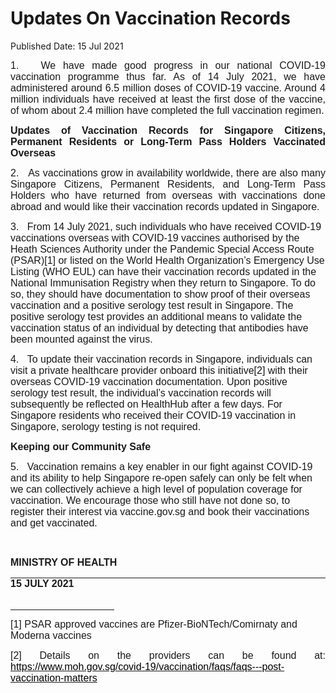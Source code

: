 <html>
    <meta http-equiv="Content-Type" content="text/html; charset=utf-8"/>
    <meta charset="utf-8"/>
    <title>Updates On Vaccination Records</title>
    <body><h1>Updates On Vaccination Records</h1>
    <p>Published Date: 15 Jul 2021</p> <p style="text-align: justify;"><span style="font-family: Arial; font-size: 16px;">1.&nbsp; &nbsp;We have made good progress in our national COVID-19 vaccination programme thus far. As of 14 July 2021, we have administered around 6.5 million doses of COVID-19 vaccine. Around 4 million individuals have received at least the first dose of the vaccine, of whom about 2.4 million have completed the full vaccination regimen.</span></p> <p style="text-align: justify;"><strong style="font-family: Arial; font-size: 16px;">Updates of Vaccination Records for Singapore Citizens, Permanent Residents or Long-Term Pass Holders Vaccinated Overseas</strong><br></p> <p style="margin-left: 0in; text-align: justify;"><span style="font-size: 16px; font-family: Arial;">2.&nbsp; &nbsp;</span><span style="font-family: Arial; font-size: 16px; text-align: left;">As vaccinations grow in availability worldwide, there are also many Singapore Citizens, Permanent Residents, and Long-Term Pass Holders who have returned from overseas with vaccinations done abroad and would like their vaccination records updated in Singapore.</span></p><p><p><span style="font-size: 16px; font-family: Arial;">3.&nbsp; &nbsp;</span><span style="font-family: Arial; font-size: 16px;">From 14 July 2021, such individuals who have received COVID-19 vaccinations overseas with COVID-19 vaccines </span><span style="font-family: Arial; font-size: 16px;">authorised by the Heath Sciences Authority under the Pandemic Special Access Route (PSAR)[1] or&nbsp;listed on the World Health Organization’s Emergency Use Listing (WHO EUL) can have their vaccination records updated in the National Immunisation Registry when they return to Singapore. To do so, they should have documentation to show proof of their overseas vaccination and a positive serology test result in Singapore. The positive serology test provides an additional means to validate the vaccination status of an individual by detecting that antibodies have been mounted against the virus.</span></p></p><p><p><span style="font-size: 16px; font-family: Arial;">4.&nbsp; &nbsp;</span><span style="font-family: Arial; font-size: 16px;">To update their vaccination records in Singapore, individuals can visit a private healthcare provider onboard this initiative[2] with</span><span style="font-family: Arial; font-size: 16px;">&nbsp;their overseas COVID-19 vaccination documentation. Upon positive serology test result, the individual’s vaccination records will subsequently be reflected on HealthHub after a few days. For Singapore residents who received their COVID-19 vaccination in Singapore, serology testing is not required.</span></p></p><p><p><strong style="font-family: Arial; font-size: 16px;">Keeping our Community Safe</strong><br></p><p><span style="font-size: 16px; font-family: Arial;">5.&nbsp; &nbsp;</span><span style="font-family: Arial; font-size: 16px;">Vaccination remains a key enabler in our fight against COVID-19 and its ability to help Singapore re-open safely can only be felt when we can collectively achieve a high level of population coverage for vaccination. We encourage those who still have not done so, to register their interest via vaccine.gov.sg and book their vaccinations and get vaccinated.</span></p></p> <p style="margin-left: 0in; text-align: justify;">&nbsp;</p> <div style="padding: 0in 0in 1pt; border-top: none; border-right: none; border-bottom-width: 1pt; border-bottom-style: solid; border-left: none;"> <p style="padding: 0in; border: none;"><span style="font-size: 16px; font-family: Arial;"><strong>MINISTRY OF HEALTH</strong></span></p> </div><span style="font-size: 16px; font-family: Arial;"> <strong>15 JULY 2021</strong> </span><div><span style="font-size: 16px; font-family: Arial;"><br clear="all"> </span><hr align="left" size="1" width="33%"> <div id="ftn1"> <p><span style="font-size: 16px; font-family: Arial;">[1] PSAR approved vaccines are Pfizer-BioNTech/Comirnaty and Moderna vaccines</span></p> </div> <div id="ftn2"> <p style="text-align: justify;"><span style="font-size: 16px; font-family: Arial;">[2] Details on the providers can be found at: <a href="https://www.moh.gov.sg/covid-19/vaccination/faqs/faqs---post-vaccination-matters"><span style="color: black;">https://www.moh.gov.sg/covid-19/vaccination/faqs/faqs---post-vaccination-matters</span></a></span></p> </div> </div></body>
</html>